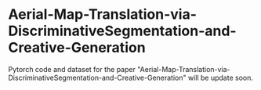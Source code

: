 # Aerial-Map-Translation-via-DiscriminativeSegmentation-and-Creative-Generation

Pytorch code and dataset for the paper "Aerial-Map-Translation-via-DiscriminativeSegmentation-and-Creative-Generation" will be update soon.
